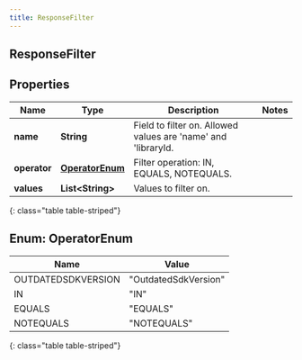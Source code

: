 ```yaml
---
title: ResponseFilter
---
```

## ResponseFilter


## Properties

| Name | Type | Description | Notes |
| ------------ | ------------- | ------------- | ------------- |
| **name** | **String** | Field to filter on. Allowed values are &#39;name&#39; and &#39;libraryId. |  |
| **operator** | [**OperatorEnum**](#OperatorEnum) | Filter operation: IN, EQUALS, NOTEQUALS. |  |
| **values** | **List&lt;String&gt;** | Values to filter on. |  |
{: class="table table-striped"}


<a name="OperatorEnum"></a>

## Enum: OperatorEnum

| Name | Value |
| ---- | ----- |
| OUTDATEDSDKVERSION | &quot;OutdatedSdkVersion&quot; |
| IN | &quot;IN&quot; |
| EQUALS | &quot;EQUALS&quot; |
| NOTEQUALS | &quot;NOTEQUALS&quot; |
{: class="table table-striped"}



